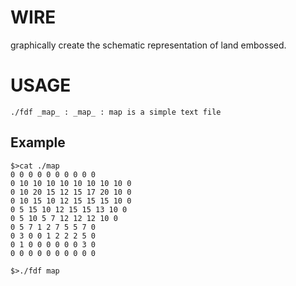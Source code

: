 WIRE
====

graphically create the schematic representation of land embossed.

USAGE
===

    ./fdf _map_ : _map_ : map is a simple text file

## Example

    $>cat ./map
    0 0 0 0 0 0 0 0 0 0
    0 10 10 10 10 10 10 10 10 0
    0 10 20 15 12 15 17 20 10 0
    0 10 15 10 12 15 15 15 10 0
    0 5 15 10 12 15 15 13 10 0
    0 5 10 5 7 12 12 12 10 0
    0 5 7 1 2 7 5 5 7 0
    0 3 0 0 1 2 2 2 5 0
    0 1 0 0 0 0 0 0 3 0
    0 0 0 0 0 0 0 0 0 0
    
    $>./fdf map

